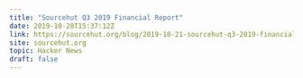 ```yaml
---
title: "Sourcehut Q3 2019 Financial Report"
date: 2019-10-28T15:37:12Z
link: https://sourcehut.org/blog/2019-10-21-sourcehut-q3-2019-financial-report/?utm_medium=RSS&utm_source=hune
site: sourcehut.org
topic: Hacker News
draft: false
---
```

